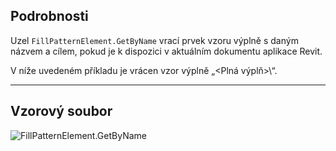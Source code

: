 ## Podrobnosti
Uzel `FillPatternElement.GetByName` vrací prvek vzoru výplně s daným názvem a cílem, pokud je k dispozici v aktuálním dokumentu aplikace Revit.

V níže uvedeném příkladu je vrácen vzor výplně „\<Plná výplň>\“.
___
## Vzorový soubor

![FillPatternElement.GetByName](./Revit.Elements.FillPatternElement.GetByName_img.jpg)
